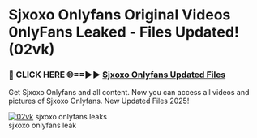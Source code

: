 # Sjxoxo Onlyfans Original Videos 0nlyFans Leaked - Files Updated! (02vk)

<h3>🔴 CLICK HERE 🌐==►► <a href="https://tinyurl.com/3hn5wdd3" rel="nofollow">Sjxoxo Onlyfans Updated Files</a></h3>

Get Sjxoxo Onlyfans and all content. Now you can access all videos and pictures of Sjxoxo Onlyfans. New Updated Files 2025!

[![02vk](https://i.imgur.com/4HnBqBT.gif)](https://tinyurl.com/3hn5wdd3)
sjxoxo onlyfans leaks<br>
sjxoxo onlyfans leak